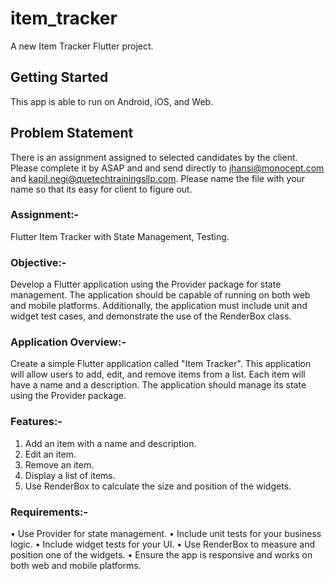 # item_tracker

A new Item Tracker Flutter project.

## Getting Started

This app is able to run on Android, iOS, and Web.

## Problem Statement

There is an assignment assigned to selected candidates by the client. 
Please complete it by ASAP and and send directly to jhansi@monocept.com and kapil.negi@quetechtrainingsllp.com. 
Please name the file with your name so that its easy for client to figure out.

### Assignment:- 
Flutter Item Tracker with State Management, Testing.

### Objective:-
Develop a Flutter application using the Provider package for state management. 
The application should be capable of running on both web and mobile platforms. 
Additionally, the application must include unit and widget test cases, 
and demonstrate the use of the RenderBox class.

### Application Overview:-
Create a simple Flutter application called "Item Tracker". 
This application will allow users to add, edit, and remove items from a list. 
Each item will have a name and a description. 
The application should manage its state using the Provider package.

### Features:-
1. Add an item with a name and description.
2. Edit an item.
3. Remove an item.
4. Display a list of items.
5. Use RenderBox to calculate the size and position of the widgets.

### Requirements:-
• Use Provider for state management.
• Include unit tests for your business logic.
• Include widget tests for your UI.
• Use RenderBox to measure and position one of the widgets.
• Ensure the app is responsive and works on both web and mobile platforms.